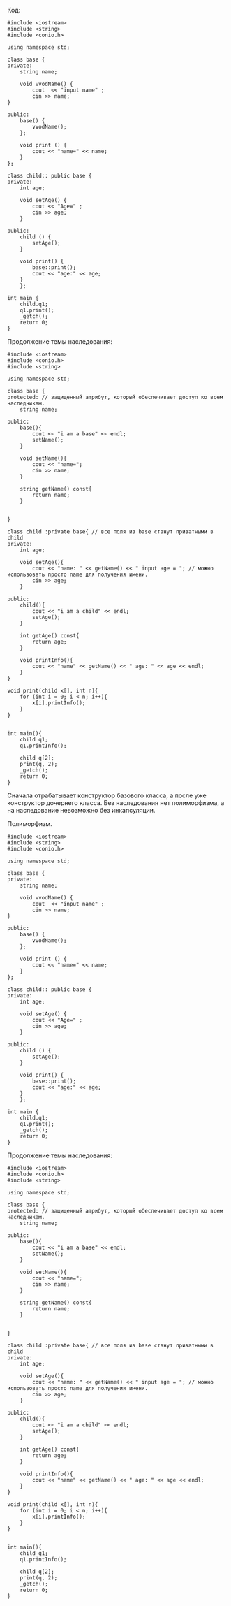Код:

	#include <iostream>
	#include <string>
	#include <conio.h>
	
	using namespace std;
	
	class base {
	private:
		string name;
		
		void vvodName() {
			cout  << "input name" ;
			cin >> name;
	}

	public:
		base() {
			vvodName();
		};
		
		void print () {
			cout << "name=" << name;
		}
	};
	
	class child:: public base {
	private:
		int age;
		
		void setAge() {
			cout << "Age=" ;
			cin >> age;
		}
	
	public:
		child () {
			setAge();
		}
	
		void print() {
			base::print();
			cout << "age:" << age;
		}
		};
	
	int main {
		child.q1;
		q1.print();
		_getch();
		return 0;
	}

Продолжение темы наследования:

	#include <iostream>
	#include <conio.h>
	#include <string>
	
	using namespace std;
	
	class base {
	protected: // защищенный атрибут, который обеспечивает доступ ко всем наследникам.
		string name;
		
	public:
		base(){
			cout << "i am a base" << endl;
			setName();
		}
		
		void setName(){
			cout << "name=";
			cin >> name;
		}
		
		string getName() const{
			return name;
		}
		
		
	}
	
	class child :private base{ // все поля из base станут приватными в child
	private:
		int age;
		
		void setAge(){
			cout << "name: " << getName() << " input age = "; // можно использовать просто name для получения имени.
			cin >> age;
		}
		
	public:
		child(){
			cout << "i am a child" << endl;
			setAge();
		}
		
		int getAge() const{
			return age;
		}
		
		void printInfo(){
			cout << "name" << getName() << " age: " << age << endl;
		}
	}
	
	void print(child x[], int n){
		for (int i = 0; i < n; i++){
			x[i].printInfo();
		}
	}
	
	
	int main(){
		child q1;
		q1.printInfo();
		
		child q[2];
		print(q, 2);
		_getch();
		return 0;
	}

Сначала отрабатывает конструктор базового класса, а после уже конструктор дочернего класса.
Без наследования нет полиморфизма, а на наследование невозможно без инкапсуляции.

Полиморфизм.

	#include <iostream>
	#include <string>
	#include <conio.h>
	
	using namespace std;
	
	class base {
	private:
		string name;
		
		void vvodName() {
			cout  << "input name" ;
			cin >> name;
	}

	public:
		base() {
			vvodName();
		};
		
		void print () {
			cout << "name=" << name;
		}
	};
	
	class child:: public base {
	private:
		int age;
		
		void setAge() {
			cout << "Age=" ;
			cin >> age;
		}
	
	public:
		child () {
			setAge();
		}
	
		void print() {
			base::print();
			cout << "age:" << age;
		}
		};
	
	int main {
		child.q1;
		q1.print();
		_getch();
		return 0;
	}

Продолжение темы наследования:

	#include <iostream>
	#include <conio.h>
	#include <string>
	
	using namespace std;
	
	class base {
	protected: // защищенный атрибут, который обеспечивает доступ ко всем наследникам.
		string name;
		
	public:
		base(){
			cout << "i am a base" << endl;
			setName();
		}
		
		void setName(){
			cout << "name=";
			cin >> name;
		}
		
		string getName() const{
			return name;
		}
		
		
	}
	
	class child :private base{ // все поля из base станут приватными в child
	private:
		int age;
		
		void setAge(){
			cout << "name: " << getName() << " input age = "; // можно использовать просто name для получения имени.
			cin >> age;
		}
		
	public:
		child(){
			cout << "i am a child" << endl;
			setAge();
		}
		
		int getAge() const{
			return age;
		}
		
		void printInfo(){
			cout << "name" << getName() << " age: " << age << endl;
		}
	}
	
	void print(child x[], int n){
		for (int i = 0; i < n; i++){
			x[i].printInfo();
		}
	}
	
	
	int main(){
		child q1;
		q1.printInfo();
		
		child q[2];
		print(q, 2);
		_getch();
		return 0;
	}